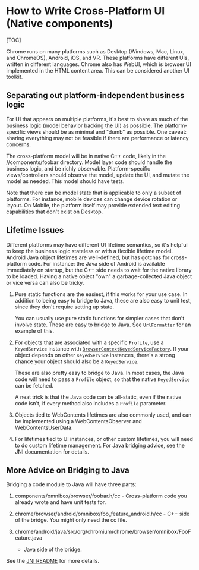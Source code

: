 # How to Write Cross-Platform UI (Native components)

[TOC]

Chrome runs on many platforms such as Desktop (Windows, Mac, Linux, and
ChromeOS), Android, iOS, and VR. These platforms have different UIs, written in
different languages. Chrome also has WebUI, which is browser UI implemented in
the HTML content area. This can be considered another UI toolkit.

## Separating out platform-independent business logic

For UI that appears on multiple platforms, it's best to share as much of the
business logic (model behavior backing the UI) as possible. The
platform-specific views should be as minimal and "dumb" as possible. One caveat:
sharing everything may not be feasible if there are performance or latency
concerns.

The cross-platform model will be in native C++ code, likely in the
//components/foobar directory. Model layer code should handle the business
logic, and be richly observable. Platform-specific views/controllers should
observe the model, update the UI, and mutate the model as needed. This model
should have tests.

Note that there can be model state that is applicable to only a subset of
platforms. For instance, mobile devices can change device rotation or layout. On
Mobile, the platform itself may provide extended text editing capabilities that
don't exist on Desktop.

## Lifetime Issues

Different platforms may have different UI lifetime semantics, so it's helpful to
keep the business logic stateless or with a flexible lifetime model. Android
Java object lifetimes are well-defined, but has gotchas for cross-platform code.
For instance: the Java side of Android is available immediately on startup, but
the C++ side needs to wait for the native library to be loaded. Having a native
object "own" a garbage-collected Java object or vice versa can also be tricky.

 1. Pure static functions are the easiest, if this works for your use case. In
    addition to being easy to bridge to Java, these are also easy to unit test,
    since they don't require setting up state.

    You can usually use pure static functions for simpler cases that don't
    involve state. These are easy to bridge to Java. See
    [`UrlFormatter`](https://cs.chromium.org/chromium/src/components/url_formatter/android/java/src/org/chromium/components/url_formatter/UrlFormatter.java)
    for an example of this.

 2. For objects that are associated with a specific `Profile`, use a
    `KeyedService` instance with
    [`BrowserContextKeyedServiceFactory`](https://cs.chromium.org/chromium/src/components/keyed_service/content/browser_context_keyed_service_factory.h).
    If your object depends on other `KeyedService` instances, there's a strong
    chance your object should also be a `KeyedService`. 

    These are also pretty easy to bridge to Java. In most cases, the Java code
    will need to pass a `Profile` object, so that the native `KeyedService` can
    be fetched.

    A neat trick is that the Java code can be all-static, even if the native
    code isn't, if every method also includes a `Profile` parameter.

 3. Objects tied to WebContents lifetimes are also commonly used, and can be
    implemented using a WebContentsObserver and WebContentsUserData.

 4. For lifetimes tied to UI instances, or other custom lifetimes, you will need
    to do custom lifetime management. For Java bridging advice, see the JNI
    documentation for details.

## More Advice on Bridging to Java

Bridging a code module to Java will have three parts:

 1. components/omnibox/browser/foobar.h/cc - Cross-platform code you already
    wrote and have unit tests for.

 2. chrome/browser/android/omnibox/foo_feature_android.h/cc - C++ side of the
    bridge. You might only need the cc file.

 3. chrome/android/java/src/org/chromium/chrome/browser/omnibox/FooFeature.java
    - Java side of the bridge.

See the [JNI README](/third_party/jni_zero/README.md) for more details.

